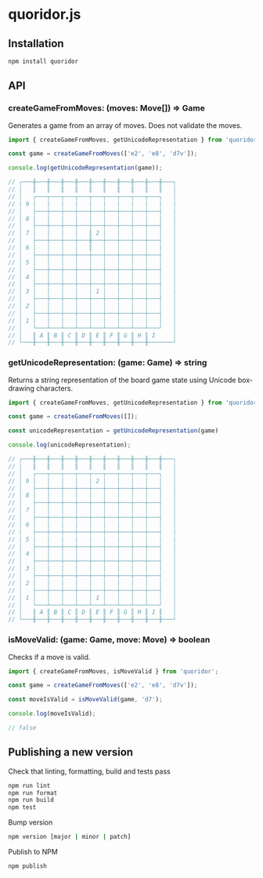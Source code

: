 # quoridor.js

## Installation

```bash
npm install quoridor
```

## API

### createGameFromMoves: (moves: Move[]) => Game

Generates a game from an array of moves. Does not validate the moves.

```TypeScript
import { createGameFromMoves, getUnicodeRepresentation } from 'quoridor';

const game = createGameFromMoves(['e2', 'e8', 'd7v']);

console.log(getUnicodeRepresentation(game));

// ┌───╫───╫───╫───╫───╫───╫───╫───╫───╫───╫───┐
// │   ║   ║   ║   ║   ║   ║   ║   ║   ║   ║   │
// │   ┌───┬───┬───┬───┬───┬───┬───┬───┬───┐   │
// │ 9 │   │   │   │   │   │   │   │   │   │   │
// │   ├───┼───┼───┼───┼───┼───┼───┼───┼───┤   │
// │ 8 │   │   │   │   │   │   │   │   │   │   │
// │   ├───┼───┼───┼───┼───┼───┼───┼───┼───┤   │
// │ 7 │   │   │   │   ║ 2 │   │   │   │   │   │
// │   ├───┼───┼───┼───╫───┼───┼───┼───┼───┤   │
// │ 6 │   │   │   │   ║   │   │   │   │   │   │
// │   ├───┼───┼───┼───┼───┼───┼───┼───┼───┤   │
// │ 5 │   │   │   │   │   │   │   │   │   │   │
// │   ├───┼───┼───┼───┼───┼───┼───┼───┼───┤   │
// │ 4 │   │   │   │   │   │   │   │   │   │   │
// │   ├───┼───┼───┼───┼───┼───┼───┼───┼───┤   │
// │ 3 │   │   │   │   │ 1 │   │   │   │   │   │
// │   ├───┼───┼───┼───┼───┼───┼───┼───┼───┤   │
// │ 2 │   │   │   │   │   │   │   │   │   │   │
// │   ├───┼───┼───┼───┼───┼───┼───┼───┼───┤   │
// │ 1 │   │   │   │   │   │   │   │   │   │   │
// │   └───┴───┴───┴───┴───┴───┴───┴───┴───┘   │
// │   ║ A ║ B ║ C ║ D ║ E ║ F ║ G ║ H ║ I     │
// └───╫───╫───╫───╫───╫───╫───╫───╫───╫───────┘

```

### getUnicodeRepresentation: (game: Game) => string

Returns a string representation of the board game state using Unicode box-drawing characters.

```TypeScript
import { createGameFromMoves, getUnicodeRepresentation } from 'quoridor';

const game = createGameFromMoves([]);

const unicodeRepresentation = getUnicodeRepresentation(game)

console.log(unicodeRepresentation);

// ┌───╫───╫───╫───╫───╫───╫───╫───╫───╫───╫───┐
// │   ║   ║   ║   ║   ║   ║   ║   ║   ║   ║   │
// │   ┌───┬───┬───┬───┬───┬───┬───┬───┬───┐   │
// │ 9 │   │   │   │   │ 2 │   │   │   │   │   │
// │   ├───┼───┼───┼───┼───┼───┼───┼───┼───┤   │
// │ 8 │   │   │   │   │   │   │   │   │   │   │
// │   ├───┼───┼───┼───┼───┼───┼───┼───┼───┤   │
// │ 7 │   │   │   │   │   │   │   │   │   │   │
// │   ├───┼───┼───┼───┼───┼───┼───┼───┼───┤   │
// │ 6 │   │   │   │   │   │   │   │   │   │   │
// │   ├───┼───┼───┼───┼───┼───┼───┼───┼───┤   │
// │ 5 │   │   │   │   │   │   │   │   │   │   │
// │   ├───┼───┼───┼───┼───┼───┼───┼───┼───┤   │
// │ 4 │   │   │   │   │   │   │   │   │   │   │
// │   ├───┼───┼───┼───┼───┼───┼───┼───┼───┤   │
// │ 3 │   │   │   │   │   │   │   │   │   │   │
// │   ├───┼───┼───┼───┼───┼───┼───┼───┼───┤   │
// │ 2 │   │   │   │   │   │   │   │   │   │   │
// │   ├───┼───┼───┼───┼───┼───┼───┼───┼───┤   │
// │ 1 │   │   │   │   │ 1 │   │   │   │   │   │
// │   └───┴───┴───┴───┴───┴───┴───┴───┴───┘   │
// │   ║ A ║ B ║ C ║ D ║ E ║ F ║ G ║ H ║ I ║   │
// └───╫───╫───╫───╫───╫───╫───╫───╫───╫───╫───┘

```

### isMoveValid: (game: Game, move: Move) => boolean

Checks if a move is valid.

```TypeScript
import { createGameFromMoves, isMoveValid } from 'quoridor';

const game = createGameFromMoves(['e2', 'e8', 'd7v']);

const moveIsValid = isMoveValid(game, 'd7');

console.log(moveIsValid);

// false
```

## Publishing a new version

Check that linting, formatting, build and tests pass

```bash
npm run lint
npm run format
npm run build
npm test
```

Bump version

```bash
npm version [major | minor | patch]
```

Publish to NPM

```bash
npm publish
```
